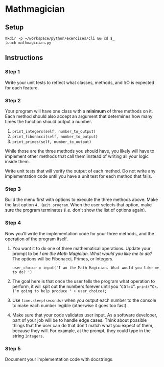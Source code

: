 # Mathmagician

## Setup

```
mkdir -p ~/workspace/python/exercises/cli && cd $_
touch mathmagician.py
```

## Instructions

### Step 1

Write your unit tests to reflect what classes, methods, and I/O is expected for each feature.

### Step 2

Your program will have one class with a **minimum** of three methods on it. Each method should also accept an argument that determines how many times the function should output a number.

1. `print_integers(self, number_to_output)`
1. `print_fibonacci(self, number_to_output)`
1. `print_primes(self, number_to_output)`

While those are the three methods you should have, you likely will have to implement other methods that call them instead of writing all your logic inside them.

Write unit tests that will verify the output of each method. Do not write any implementation code until you have a unit test for each method that fails.

### Step 3

Build the menu first with options to execute the three methods above. Make the last option `4. Quit program`. When the user selects that option, make sure the program terminates (i.e. don't show the list of options again).

### Step 4

Now you'll write the implementation code for your three methods, and the operation of the program itself.

1. You want it to do one of three mathematical operations. Update your prompt to be *I am the Math Magician. What would you like me to do?* The options will be Fibonacci, Primes, or Integers.
    
    ```
    user_choice = input('I am the Math Magician. What would you like me to do? ')
    ```
1. The goal here is that once the user tells the program what operation to perform, it will spit out the numbers forever until you “ctrl+c”.
  `print(“Ok. I’m going to help produce " + user_choice);`
1. Use `time.sleep(seconds)` when you output each number to the console to make each number legible (otherwise it goes too fast).
1. Make sure that your code validates user input. As a software developer, part of your job will be to handle edge cases. Think about possible things that the user can do that don't match what you expect of them, because they will. For example, at the prompt, they could type in the string `Integers`.

### Step 5

Document your implementation code with docstrings.
